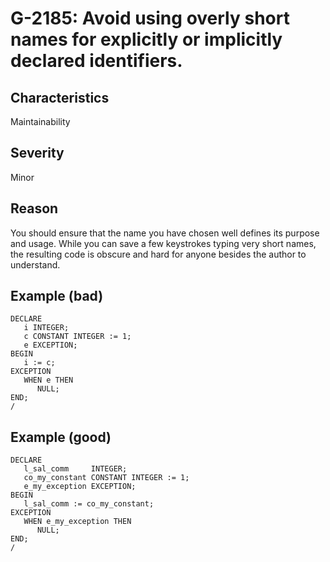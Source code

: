# G-2185: Avoid using overly short names for explicitly or implicitly declared identifiers. 

## Characteristics

Maintainability

## Severity

Minor

## Reason

You should ensure that the name you have chosen well defines its purpose and usage. While you can save a few keystrokes typing very short names, the resulting code is obscure and hard for anyone besides the author to understand.

## Example (bad)

```
DECLARE
   i INTEGER;
   c CONSTANT INTEGER := 1;
   e EXCEPTION;   
BEGIN
   i := c;
EXCEPTION
   WHEN e THEN
      NULL;
END;
/
```

## Example (good)

```
DECLARE
   l_sal_comm     INTEGER;
   co_my_constant CONSTANT INTEGER := 1;
   e_my_exception EXCEPTION;   
BEGIN
   l_sal_comm := co_my_constant;
EXCEPTION
   WHEN e_my_exception THEN
      NULL;
END;
/
```
